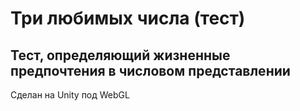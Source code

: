 # Три любимых числа (тест)  
## Тест, определяющий жизненные предпочтения в числовом представлении  
Сделан на Unity под WebGL  
